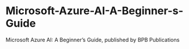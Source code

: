 # Microsoft-Azure-AI-A-Beginner-s-Guide
Microsoft Azure AI: A Beginner’s Guide, published by BPB Publications
